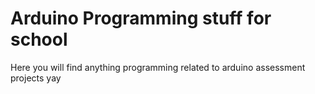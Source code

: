 # Arduino Programming stuff for school
 Here you will find anything programming related to arduino assessment projects yay
